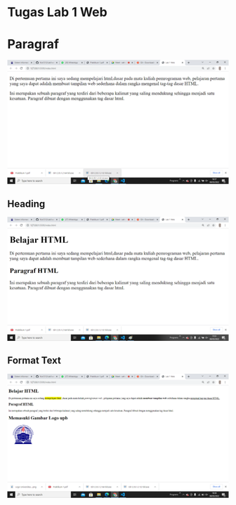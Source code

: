 # Tugas Lab 1 Web
# Paragraf

![paragraf](img/Ss1.png)

## Heading

![Heading](img/Ss2.png)

## Format Text

![format_text](img/Ss3.png)

##
